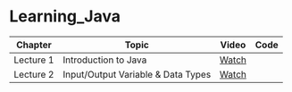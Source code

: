 # Learning_Java

<table>
    <thead>
        <tr>
            <th>Chapter</th>
            <th>Topic</th>
            <th>Video</th>
            <th>Code</th>
        </tr>
    </thead>
    <tbody>
        <tr>
            <td>Lecture 1</td>
            <td>Introduction to Java</td>
            <td><a href="https://www.youtube.com/watch?v=yRpLlJmRo2w">Watch</a></td>
            <td></td>
        </tr>
        <tr>
            <td>Lecture 2</td>
            <td>Input/Output Variable & Data Types</td>
            <td><a href="https://www.youtube.com/watch?v=LusTv0RlnSU">Watch</a></td>
            <td></td>
        </tr>
    </tbody>
</table>
